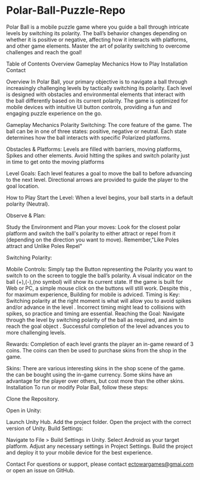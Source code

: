 # Polar-Ball-Puzzle-Repo

Polar Ball is a mobile puzzle game where you guide a ball through intricate levels by switching its polarity. The ball’s behavior changes depending on whether it is positive or negative, affecting how it interacts with platforms, and other game elements. Master the art of polarity switching to overcome challenges and reach the goal!

Table of Contents
Overview
Gameplay Mechanics
How to Play
Installation
Contact

Overview
In Polar Ball, your primary objective is to navigate a ball through increasingly challenging levels by tactically switching its polarity. Each level is designed with obstacles and environmental elements that interact with the ball differently based on its current polarity. The game is optimized for mobile devices with intuitive UI button controls, providing a fun and engaging puzzle experience on the go.

Gameplay Mechanics
Polarity Switching:
The core feature of the game. The ball can be in one of three states: positive, negative or neutral. Each state determines how the ball interacts with specific Polarized platforms.

Obstacles & Platforms:
Levels are filled with barriers, moving platforms, Spikes and other elements. Avoid hitting the spikes and switch polarity just in time to get onto the moving platforms

Level Goals:
Each level features a goal to move the ball to before advancing to the next level. Directional arrows are provided to guide the player to the goal location.

How to Play
Start the Level:
When a level begins, your ball starts in a default polarity (Neutral).

Observe & Plan:

Study the Environment and Plan your moves: Look for the closest polar platform and switch the ball's polarity to either attract or repel from it (depending on the direction you want to move). Remember,"Like Poles attract and Unlike Poles Repel"

Switching Polarity:

Mobile Controls: Simply tap the Button representing the Polarity you want to switch to on the  screen to toggle the ball’s polarity. A visual indicator on the ball (+),(-),(no symbol)  will show its current state. If the game is built for Web or PC, a simple mouse click on the buttons will still work. Despite this , for maximum experience, Building for mobile is adviced.
Timing is Key:
Switching polarity at the right moment is what will allow you to avoid spikes and/or advance in the level .
Incorrect timing might lead to collisions with spikes, so practice and timing are essential.
Reaching the Goal:
Navigate through the level by switching polarity of the ball as required, and aim to reach the goal object . Successful completion of the level advances you to more challenging levels.

Rewards:
Completion of each level grants the player an in-game reward of 3 coins. The coins can then be used to purchase skins from the shop in the game. 

Skins:
There are various interesting skins in the shop scene of the game. the can be bought using the in-game currency. Some skins have an advantage for the player over others, but cost more than the other skins.
Installation
To run or modify Polar Ball, follow these steps:

Clone the Repository.

Open in Unity:

Launch Unity Hub.
Add the project folder.
Open the project with the correct version of Unity.
Build Settings:

Navigate to File > Build Settings in Unity.
Select Android as your target platform.
Adjust any necessary settings in Project Settings.
Build the project and deploy it to your mobile device for the best experience.


Contact
For questions or support, please contact ectowargames@gmai.com or open an issue on GitHub.

